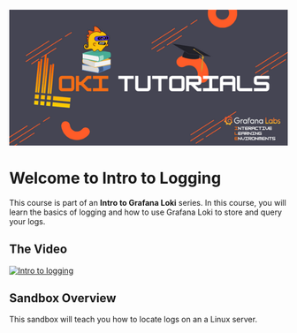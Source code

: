 ![Loki Quickstart](../../assets/loki-ile.png)


# Welcome to Intro to Logging

This course is part of an **Intro to Grafana Loki** series. In this course, you will learn the basics of logging and how to use Grafana Loki to store and query your logs.

## The Video

[![Intro to logging](https://img.youtube.com/vi/TLnH7efQNd0/0.jpg)](https://www.youtube.com/watch?v=TLnH7efQNd0)


## Sandbox Overview

This sandbox will teach you how to locate logs on an a Linux server. 
